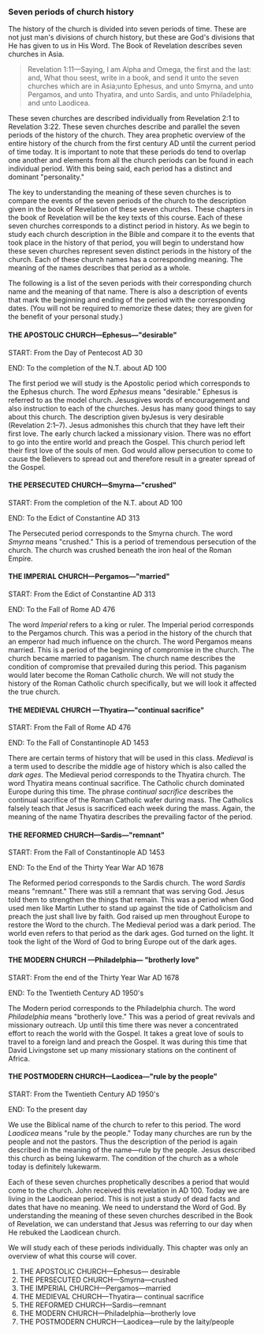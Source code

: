 ### Seven periods of church history

The history of the church is divided into seven periods of time. These are not just man's divisions of church history, but these are God's divisions that He has given to us in His Word. The Book of Revelation describes seven churches in Asia. 

> Revelation 1:11&mdash;Saying, I am Alpha and Omega, the first and the last: and, What thou seest, write in a book, and send it unto the seven churches which are in Asia;unto Ephesus, and unto Smyrna, and unto Pergamos, and unto Thyatira, and unto Sardis, and unto Philadelphia, and unto Laodicea.

These seven churches are described individually from Revelation 2:1 to Revelation 3:22. These seven churches describe and parallel the seven periods of the history of the church. They area prophetic overview of the entire history of the church from the first century AD until the current period of time today. It is important to note that these periods do tend to overlap one another and elements from all the church periods can be found in each individual period. With this being said, each period has a distinct and dominant &quot;personality.&quot;

The key to understanding the meaning of these seven churches is to compare the events of the seven periods of the church to the description given in the book of Revelation of these seven churches. These chapters in the book of Revelation will be the key texts of this course. Each of these seven churches corresponds to a distinct period in history. As we begin to study each church description in the Bible and compare it to the events that took place in the history of that period, you will begin to understand how these seven churches represent seven distinct periods in the history of the church. Each of these church names has a corresponding meaning. The meaning of the names describes that period as a whole. 

The following is a list of the seven periods with their corresponding church name and the meaning of that name. There is also a description of events that mark the beginning and ending of the period with the corresponding dates. (You will not be required to memorize these dates; they are given for the benefit of your personal study.)

#### THE APOSTOLIC CHURCH&mdash;Ephesus&mdash;&quot;desirable&quot;

START: From the Day of Pentecost AD 30

END: To the completion of the N.T. about AD 100

The first period we will study is the Apostolic period which corresponds to the Ephesus church. The word _Ephesus_ means "desirable." Ephesus is referred to as the model church. Jesusgives words of encouragement and also instruction to each of the churches. Jesus has many good things to say about this church. The description given byJesus is very desirable (Revelation 2:1&ndash;7). Jesus admonishes this church that they have left their first love. The early church lacked a missionary vision. There was no effort to go into the entire world and preach the Gospel. This church period left their first love of the souls of men. God would allow persecution to come to cause the Believers to spread out and therefore result in a greater spread of the Gospel.

#### THE PERSECUTED CHURCH&mdash;Smyrna&mdash;&quot;crushed&quot;

START: From the completion of the N.T. about AD 100

END: To the Edict of Constantine AD 313

The Persecuted period corresponds to the Smyrna church. The word _Smyrna_ means "crushed." This is a period of tremendous persecution of the church. The church was crushed beneath the iron heal of the Roman Empire.

#### THE IMPERIAL CHURCH&mdash;Pergamos&mdash;&quot;married&quot;

START: From the Edict of Constantine AD 313

END: To the Fall of Rome AD 476

The word _Imperial_ refers to a king or ruler. The Imperial period corresponds to the Pergamos church. This was a period in the history of the church that an emperor had much influence on the church. The word Pergamos means married. This is a period of the beginning of compromise in the church. The church became married to paganism. The church name describes the condition of compromise that prevailed during this period. This paganism would later become the Roman Catholic church. We will not study the history of the Roman Catholic church specifically, but we will look it affected the true church.

#### THE MEDIEVAL CHURCH &mdash;Thyatira&mdash;&quot;continual sacrifice&quot;

START: From the Fall of Rome AD 476

END: To the Fall of Constantinople AD 1453

There are certain terms of history that will be used in this class. _Medieval_ is a term used to describe the middle age of history which is also called the _dark ages_. The Medieval period corresponds to the Thyatira church. The word Thyatira means continual sacrifice. The Catholic church dominated Europe during this time. The phrase _continual sacrifice_ describes the continual sacrifice of the Roman Catholic wafer during mass. The Catholics falsely teach that Jesus is sacrificed each week during the mass. Again, the meaning of the name Thyatira describes the prevailing factor of the period.

#### THE REFORMED CHURCH&mdash;Sardis&mdash;&quot;remnant&quot;

START: From the Fall of Constantinople AD 1453

END: To the End of the Thirty Year War AD 1678

The Reformed period corresponds to the Sardis church. The word _Sardis_ means "remnant." There was still a remnant that was serving God. Jesus told them to strengthen the things that remain. This was a period when God used men like Martin Luther to stand up against the tide of Catholicism and preach the just shall live by faith. God raised up men throughout Europe to restore the Word to the church. The Medieval period was a dark period. The world even refers to that period as the dark ages. God turned on the light. It took the light of the Word of God to bring Europe out of the dark ages. 

#### THE MODERN CHURCH &mdash;Philadelphia&mdash; &quot;brotherly love&quot;

START: From the end of the Thirty Year War AD 1678

END: To the Twentieth Century AD 1950's

The Modern period corresponds to the Philadelphia church. The word _Philadelphia_ means "brotherly love." This was a period of great revivals and missionary outreach. Up until this time there was never a concentrated effort to reach the world with the Gospel. It takes a great love of souls to travel to a foreign land and preach the Gospel. It was during this time that David Livingstone set up many missionary stations on the continent of Africa.

#### THE POSTMODERN CHURCH&mdash;Laodicea&mdash;&quot;rule by the people&quot;

START: From the Twentieth Century AD 1950's

END: To the present day

We use the Biblical name of the church to refer to this period. The word _Laodicea_ means "rule by the people." Today many churches are run by the people and not the pastors. Thus the description of the period is again described in the meaning of the name&mdash;rule by the people. Jesus described this church as being lukewarm. The condition of the church as a whole today is definitely lukewarm.

Each of these seven churches prophetically describes a period that would come to the church. John received this revelation in AD 100. Today we are living in the Laodicean period. This is not just a study of dead facts and dates that have no meaning. We need to understand the Word of God. By understanding the meaning of these seven churches described in the Book of Revelation, we can understand that Jesus was referring to our day when He rebuked the Laodicean church.

We will study each of these periods individually. This chapter was only an overview of what this course will cover. 

1. THE APOSTOLIC CHURCH&mdash;Ephesus&mdash; desirable
2. THE PERSECUTED CHURCH&mdash;Smyrna&mdash;crushed
3. THE IMPERIAL CHURCH&mdash;Pergamos&mdash;married
4. THE MEDIEVAL CHURCH&mdash;Thyatira&mdash; continual sacrifice
5. THE REFORMED CHURCH&mdash;Sardis&mdash;remnant
6. THE MODERN CHURCH&mdash;Philadelphia&mdash;brotherly love
7. THE POSTMODERN CHURCH&mdash;Laodicea&mdash;rule by the laity/people